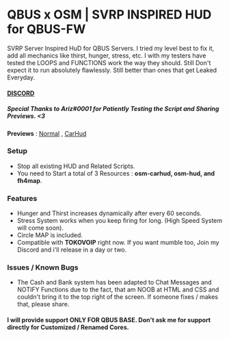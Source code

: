 # QBUS x OSM | SVRP INSPIRED HUD for QBUS-FW 
SVRP Server Inspired HuD for QBUS Servers. I tried my level best to fix it, add all mechanics like thirst, hunger, stress, etc. I with my testers have tested the LOOPS and FUNCTIONS work the way they should. Still Don't expect it to run absolutely flawlessly. Still better than ones that get Leaked Everyday. 


#### [DISCORD](https://discord.gg/jrNxkpVaJU)
##### Special Thanks to Ariz#0001 for Patiently Testing the Script and Sharing Previews. <3

**Previews** : 
[Normal](https://cdn.discordapp.com/attachments/829799717691981854/834133413820497920/unknown.png) , 
[CarHud](https://media.discordapp.net/attachments/829799717691981854/834133626090160178/unknown.png)

### Setup
- Stop all existing HUD and Related Scripts.
- You need to Start a total of 3 Resources : **osm-carhud, osm-hud, and fh4map**. 

### Features 
- Hunger and Thirst increases dynamically after every 60 seconds.
- Stress System works when you keep firing for long. (High Speed System will come soon).
- Circle MAP is included.
- Compatible with **TOKOVOIP** right now. If you want mumble too, Join my Discord and i'll release in a day or two. 

### Issues / Known Bugs
- The Cash and Bank system has been adapted to Chat Messages and NOTIFY Functions due to the fact, that am NOOB at HTML and CSS and couldn't bring it to the top right of the screen. If someone fixes / makes that, please share. 

#### I will provide support **ONLY FOR QBUS BASE**. Don't ask me for support directly for Customized / Renamed Cores.

